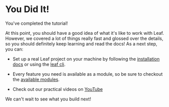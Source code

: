 # You Did It!

You've completed the tutorial!

At this point, you should have a good idea of what it's like to work with Leaf. However, we covered a lot of things really fast and glossed over the details, so you should definitely keep learning and read the docs! As a next step, you can:

- Set up a real Leaf project on your machine by following the [installation docs](/docs/introduction/installation.html) or using the [leaf cli](https://cli.leafphp.dev).

- Every feature you need is available as a module, so be sure to checkout the [available modules](/modules/).

- Check out our practical videos on [YouTube](https://youtube.com/)

We can't wait to see what you build next!
